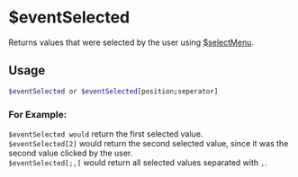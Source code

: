 # $eventSelected

Returns values that were selected by the user using [$selectMenu](./selectMenu.md).

## Usage

```bash
$eventSelected or $eventSelected[position;seperator]
```

### For Example:
 `$eventSelected would` return the first selected value.\
 `$eventSelected[2]` would return the second selected value, since it was the second value clicked by the user.\
 `$eventSelected[;,]` would return all selected values separated with `,`.